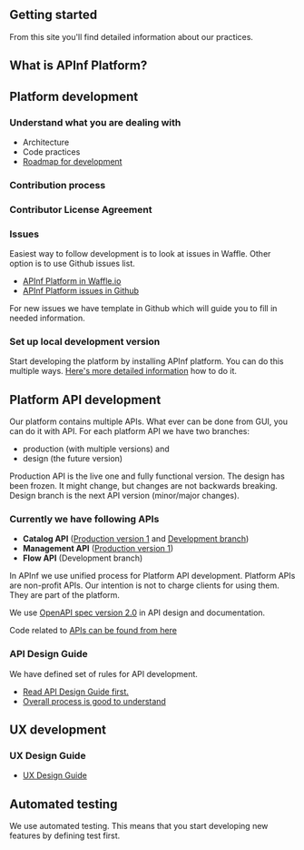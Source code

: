 ## Getting started 

From this site you'll find detailed information about our practices. 

## What is APInf Platform? 

## Platform development

### Understand what you are dealing with

- Architecture
- Code practices
- [Roadmap for development](https://waffle.io/apinf/roadmap)

### Contribution process

### Contributor License Agreement

### Issues

Easiest way to follow development is to look at issues in Waffle. Other option is to use Github issues list. 
- [APInf Platform in Waffle.io](https://waffle.io/apinf/platform)
- [APInf Platform issues in Github](https://github.com/apinf/platform/issues)

For new issues we have template in Github which will guide you to fill in needed information. 

### Set up local development version 
Start developing the platform by installing APInf platform. You can do this multiple ways. [Here's more detailed information](https://github.com/apinf/platform/blob/develop/INSTALL.md) how to do it. 


## Platform API development

Our platform contains multiple APIs. What ever can be done from GUI, you can do it with API. For each platform API we have two branches:
- production (with multiple versions) and
- design (the future version)

Production API is the live one and fully functional version. The design has been frozen. It might change, but changes are not backwards breaking. Design branch is the next API version (minor/major changes). 

### Currently we have following APIs 
- **Catalog API** ([Production version 1](https://apinf.io/apis/apinf-catalog-rest-api-1) and [Development branch](https://apinf.io/apis/apinf-catalog-rest-api-design))
- **Management API** ([Production version 1](https://apinf.io/apis/apinf-management-rest-api))
- **Flow API** (Development branch)

In APInf we use unified process for Platform API development. Platform APIs are non-profit APIs. Our intention is not to charge clients for using them. They are part of the platform.

We use [OpenAPI spec version 2.0](https://github.com/OAI/OpenAPI-Specification/blob/master/versions/2.0.md) in API design and documentation. 


Code related to [APIs can be found from here](https://github.com/apinf/platform/tree/develop/apinf_packages/apis)

### API Design Guide
We have defined set of rules for API development. 
- [Read API Design Guide first.](https://apinf.gitbooks.io/api-guidelines/content/)
- [Overall process is good to understand](https://apinf.gitbooks.io/api-guidelines/content/process.html)


## UX development

### UX Design Guide

- [UX Design Guide]() 

## Automated testing

We use automated testing. This means that you start developing new features by defining test first. 
